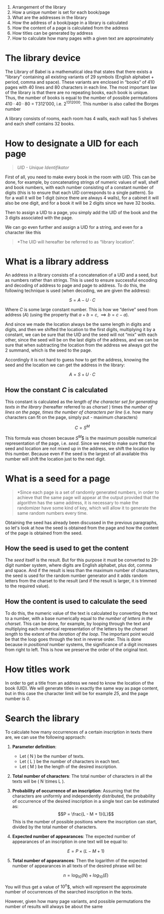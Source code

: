 1. Arrangement of the library
2. How a unique number is set for each book/page
3. What are the addresses in the library
4. How the address of a book/page in a library is calculated
5. How the content of a page is calculated from the address
6. How titles can be generated by address
7. How to calculate how many pages with a given text are approximately

# The library device
The Library of Babel is a mathematical idea that states that there exists a “library” containing all existing variants of 29 symbols (English alphabet + period, comma and space). These variants are enclosed in “books” of 410 pages with 40 lines and 80 characters in each line. The most important law of the library is that there are no repeating books, each book is unique. Thus, the number of books is equal to the number of possible permutations $410 \cdot 40 \cdot 80$ = $1'312'000$, i.e. $2^{1312000}$. This number is also called the Borges number

A library consists of rooms, each room has 4 walls, each wall has 5 shelves and each shelf contains 32 books.

# How to designate a UID for each page
> *UID - Unique Identifikator*

First of all, you need to make every book in the room with *UID*. This can be done, for example, by concatenating strings of numeric values of wall, shelf and book numbers, with each number consisting of a constant number of digits (this is to ensure that each UID corresponds to a single pattern). So for a wall it will be 1 digit (since there are always 4 walls), for a cabinet it will also be one digit, and for a book it will be 2 digits since we have 32 books.

Then to assign a UID to a page, you simply add the UID of the book and the 3 digits associated with the page.

We can go even further and assign a UID for a string, and even for a character like this

> *The UID will hereafter be referred to as “library location”.
# What is a library address
An address in a library consists of a concatenation of a UID and a seed, but as numbers rather than strings. This is used to ensure successful encoding and decoding of address to page and page to address. To do this, the following technique is used (when decoding, we are given the address):

$$S = A - U\cdot C$$

Where *C* is some large constant number. This is how we “derive” seed from address (*A*) (using the property that $a + b = c, \implies b = c - a$).

And since we made the location always be the same length in digits and digits, and then we shifted the location to the first digits, multiplying it by a constant, we can be sure that the UID and the seed will not “mix” with each other, since the seed will be on the last digits of the address, and we can be sure that when subtracting the location from the address we always got the 2 summand, which is the seed to the page.

Accordingly it is not hard to guess how to get the address, knowing the seed and the location we can get the address in the library:

$$A = S + U \cdot C$$

## How the constant *C* is calculated

This constant is calculated as the *length of the character set for generating texts in the library* (hereafter referred to as *charset* ) times the *number of lines on the page, times the number of characters per line* (i.e. how many characters can fit on the page, simply put - maximum characters)

$$C = S^{M}$$

This formula was chosen because $S^M$$ is the maximum possible numerical representation of the page, i.e. *seed*. Since we need to make sure that the seed and location are not mixed up in the address, we shift the location by this number. Because even if the seed is the largest of all available this number will shift the location just to the next digit.
# What is a seed for a page #

> *Since each page is a set of randomly generated numbers, in order to achieve that the same page will appear at the output provided that the algorithm has the same address, it is necessary to make the randomizer have some kind of key, which will allow it to generate the same random numbers every time.

Obtaining the seed has already been discussed in the previous paragraphs, so let's look at how the seed is obtained from the page and how the content of the page is obtained from the seed.

## How the seed is used to get the content ##
The *seed* itself is the result. But for this purpose it must be converted to 29-digit number system, where digits are English alphabet, plus dot, comma and space. And if the result is less than the maximum number of characters, the seed is used for the random number generator and it adds random letters from the charset to the result (and if the result is larger, it is trimmed to the required value).
## How the content is used to calculate the seed
To do this, the numeric value of the text is calculated by converting the text to a number, with a base numerically equal to *the number of letters in the charset*. This can be done, for example, by looping through the text and multiplying each numerical representation of the letters by the *charset length* to the extent of the *iteration of the loop*. The important point would be that the loop goes through the text in reverse order. This is done because in *positional* number systems, the significance of a digit increases from right to left. This is how we preserve the order of the original text.

# How titles work

In order to get a title from an address we need to know the location of the book (UID). We will generate titles in exactly the same way as page content, but in this case the character limit will be for example *25*, and the page number is *0*.

# Search the library
To calculate how many occurrences of a certain inscription in texts there are, we can use the following approach:

1. **Parameter definition**:
   - Let \( N \) be the number of texts.
   - Let \( L \) be the number of characters in each text.
   - Let \( M \) be the length of the desired inscription.

2. **Total number of characters**:
   The total number of characters in all the texts will be \( N \times L \).

3. **Probability of occurrence of an inscription**:
   Assuming that the characters are uniformly and independently distributed, the probability of occurrence of the desired inscription in a single text can be estimated as:
   $$P = \frac{L - M + 1}{L}$$
   This is the number of possible positions where the inscription can start, divided by the total number of characters.

4. **Expected number of appearances**:
   The expected number of appearances of an inscription in one text will be equal to:
   
   $$E = P \times (L - M + 1)$$


5. **Total number of appearances**:
   Then the logarithm of the expected number of appearances in all texts of the desired phrase will be:
   
   $$n = \log_{10}(N) + log_{10}(E)$$


You will thus get a value of $10^n$$, which will represent the approximate number of occurrences of the searched inscription in the texts.

However, given how many page variants, and possible permutations the number of results will always be about the same